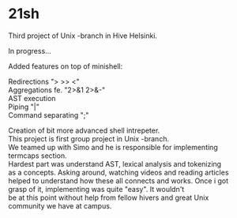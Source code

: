 # 21sh

Third project of Unix -branch in Hive Helsinki.

In progress...

Added features on top of minishell:

Redirections "> >> <" <br>
Aggregations fe. "2>&1 2>&-" <br>
AST execution <br>
Piping "|" <br>
Command separating ";"

Creation of bit more advanced shell intrepeter. <br>
This project is first group project in Unix -branch. <br>
We teamed up with Simo and he is responsible for implementing <br>
termcaps section. <br>
Hardest part was understand AST, lexical analysis and tokenizing <br>
as a concepts. Asking around, watching videos and reading articles <br>
helped to understand how these all connects and works. Once i got <br>
grasp of it, implementing was quite "easy". It wouldn't <br>
be at this point without help from fellow hivers and great Unix <br>
community we have at campus. <br>

